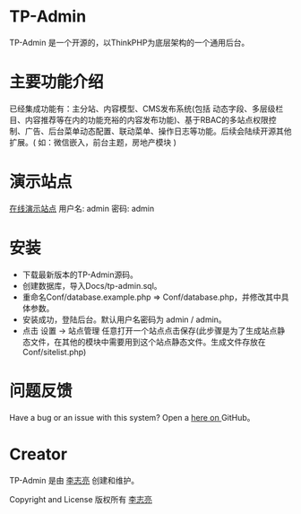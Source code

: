 # TP-Admin #
TP-Admin 是一个开源的，以ThinkPHP为底层架构的一个通用后台。

# 主要功能介绍 #
已经集成功能有：主分站、内容模型、CMS发布系统(包括 动态字段、多层级栏目、内容推荐等在内的功能充裕的内容发布功能)、基于RBAC的多站点权限控制、广告、后台菜单动态配置、联动菜单、操作日志等功能。后续会陆续开源其他扩展。( 如：微信嵌入，前台主题，房地产模块 )

# 演示站点 #
[在线演示站点](http://tp-admin.hhailuo.com/)
用户名: admin 密码: admin

# 安装 #
* 下载最新版本的TP-Admin源码。
* 创建数据库，导入Docs/tp-admin.sql。
* 重命名Conf/database.example.php => Conf/database.php，并修改其中具体参数。
* 安装成功，登陆后台。默认用户名密码为 admin / admin。
* 点击 设置 -> 站点管理 任意打开一个站点点击保存(此步骤是为了生成站点静态文件，在其他的模块中需要用到这个站点静态文件。生成文件存放在 Conf/sitelist.php)

# 问题反馈 #
Have a bug or an issue with this system? Open a  [ here on ](https://github.com/476552238li/TP-Admin/issues)  GitHub。

# Creator #
TP-Admin 是由 [李志亮](http://www.hhailuo.com) 创建和维护。

Copyright and License
版权所有 [李志亮](http://www.hhailuo.com)
